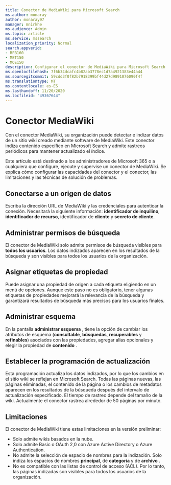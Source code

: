 ```yaml
---
title: Conector de MediaWiki para Microsoft Search
ms.author: monaray
author: monaray97
manager: mnirkhe
ms.audience: Admin
ms.topic: article
ms.service: mssearch
localization_priority: Normal
search.appverid:
- BFB160
- MET150
- MOE150
description: Configurar el conector de MediaWiki para Microsoft Search
ms.openlocfilehash: 7f6b34dcafc4b82ab3778ec1d7a4921383e44a44
ms.sourcegitcommit: 59cdd3f0f82b7918399bf44d27d9891076090f4f
ms.translationtype: MT
ms.contentlocale: es-ES
ms.lasthandoff: 11/20/2020
ms.locfileid: "49367644"
---
```

# <a name="mediawiki-connector"></a>Conector MediaWiki

Con el conector MediaWiki, su organización puede detectar e indizar datos de un sitio wiki creado mediante software de MediaWiki. Este conector indiza contenido específico en Microsoft Search y admite rastreos periódicos para mantener actualizado el índice.

Este artículo está destinado a los administradores de Microsoft 365 o a cualquiera que configure, ejecute y supervise un conector de MediaWiki. Se explica cómo configurar las capacidades del conector y el conector, las limitaciones y las técnicas de solución de problemas.

## <a name="connect-to-a-data-source"></a>Conectarse a un origen de datos

Escriba la dirección URL de MediaWiki y las credenciales para autenticar la conexión. Necesitará la siguiente información: **identificador de inquilino**, **identificador de recurso**, identificador de **cliente** y **secreto de cliente**.

## <a name="manage-search-permissions"></a>Administrar permisos de búsqueda

El conector de MediaWiki solo admite permisos de búsqueda visibles para **todos los usuarios**. Los datos indizados aparecen en los resultados de la búsqueda y son visibles para todos los usuarios de la organización.

## <a name="assign-property-labels"></a>Asignar etiquetas de propiedad

Puede asignar una propiedad de origen a cada etiqueta eligiendo en un menú de opciones. Aunque este paso no es obligatorio, tener algunas etiquetas de propiedades mejorará la relevancia de la búsqueda y garantizará resultados de búsqueda más precisos para los usuarios finales.

## <a name="manage-schema"></a>Administrar esquema

En la pantalla **administrar esquema** , tiene la opción de cambiar los atributos de esquema (**consultable**, **búsquedas**, **recuperables** y **refinables**) asociados con las propiedades, agregar alias opcionales y elegir la propiedad de **contenido** .

## <a name="set-the-refresh-schedule"></a>Establecer la programación de actualización

Esta programación actualiza los datos indizados, por lo que los cambios en el sitio wiki se reflejan en Microsoft Search. Todas las páginas nuevas, las páginas eliminadas, el contenido de la página o los cambios de metadatos aparecen en los resultados de la búsqueda después del intervalo de actualización especificado. El tiempo de rastreo depende del tamaño de la wiki. Actualmente el conector rastrea alrededor de 50 páginas por minuto.

## <a name="limitations"></a>Limitaciones

El conector de MediaWiki tiene estas limitaciones en la versión preliminar:

* Solo admite wikis basados en la nube.
* Solo admite Basic o OAuth 2,0 con Azure Active Directory o Azure Authentication.
* No admite la selección de espacio de nombres para la indización. Solo indiza los espacios de nombres **principal**, de **categoría** y de **archivo** .
* No es compatible con las listas de control de acceso (ACL). Por lo tanto, las páginas indizadas son visibles para todos los usuarios de la organización.
